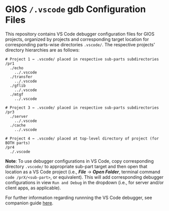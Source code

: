 # GIOS `/.vscode` gdb Configuration Files

This repository contains VS Code debugger configuration files for GIOS projects, organized by projects and corresponding target location for corresponding parts-wise directories `.vscode/`. The respective projects' directory hierarchies are as follows:

```
# Project 1 ← .vscode/ placed in respective sub-parts subdirectories
/pr1
  ./echo
    ../.vscode
  ./transfer
    ../.vscode
  ./gflib
    ../.vscode
  ./mtgf
    ../.vscode

# Project 3 ← .vscode/ placed in respective sub-parts subdirectories
/pr3
  ./server
    ../.vscode
  ./cache
    ../.vscode

# Project 4 ← .vscode/ placed at top-level directory of project (for BOTH parts)
/pr4
  ./.vscode
```
**Note**: To use debugger configurations in VS Code, copy corresponding directory `.vscode/` to appropriate sub-part target and then open that location as a VS Code project (i.e., ***File*** → ***Open Folder***, terminal command `code /prX/<sub-part>`, or equivalent). This will add corresponding debugger configurations in view `Run and Debug` in the dropdown (i.e., for server and/or client apps, as applicable).


For further information regarding runnning the VS Code debugger, see companion guide [here](https://docs.google.com/document/d/1U55jP_KEGCW2O_GMHIR1KJ6YJNAG6T9Bk27BzYVMybI).